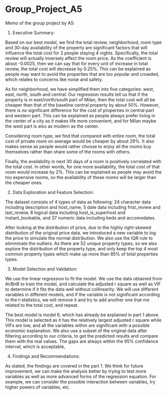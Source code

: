 # Group_Project_A5
Memo of the group project by A5:

1. Executive Summary: 

Based on our best model, we find the total review, neighborhood, room type and 30-day availability of the property are significant factors that will influence the total cost for 2 people staying 4 nights. Specifically, the total review will actually inversely affect the room price. As the coefficient is about -0.0025, then we can say that for every unit of increase in total review, the total cost will decrease by 0.25%. This can be explained as people may want to avoid the properties that are too popular and crowded, which relates to concerns like noise and safety.

As for neighborhood, we have simplified them into five categories: west, east, north, south and central. Our regression results tell us that if the property is in east/north/south part of Milan, then the total cost will all be cheaper than that of the baseline central property by about 50%. However, there is no significant difference for the cost of properties in central part and western part. This can be explained as people always prefer living in the center of a city as it makes life more convenient, and for Milan maybe the west part is also as modern as the center.

Considering room type, we find that compared with entire room, the total cost of private room on average would be cheaper by about 29%. It also makes sense as people would rather choose to enjoy all the rooms buy themselves rather than share some of the rooms with others.

Finally, the availability in next 30 days of a room is positively correlated with the total cost. In other words, for one more availability, the total cost of that room would increase by 2%. This can be explained as people may avoid the too expensive rooms, so the availability of these rooms will be larger than the cheaper ones.


2. Data Exploration and Feature Selection: 

The dataset consists of 4 types of data as following: 24 character data including description and host_name, 5 date data including frist_review and last_reveiw, 8 logical data including host_is_superhost and instant_bookable, and 37 numeric data including beds and accomodates.

After looking at the distribution of price, due to the highly right-skewed distribution of the original price data, we introduced a new variable to log the price to simulate the normal distribution. We also use the IQR rule to elimminate the outliers. As there are 52 unique property types, so we also explore the distribution of the property type, and only keep the top 4 most common property types which make up more than 85% of total properties types. 


3. Model Selection and Validation: 

We use the linear regression to fit the model. We use the data obtained from AirBnB to train the model, and calculate the adjusted r square as well as VIF to determine if it fits the data well without collinearity. We will use different variables in different models, and if the variable is not significant according to the t-statistics, we will remove it and try to add another one that me related to the total cost, and repeat. 

The best model is model 6, which has already be explained in part 1 above. This model is selected as it has the relatively largest adjusted r square while VIFs are low, and all the variables within are significant with a possible economic explanation. We also use a subset of the original data after filtering according to our criteria, to get the predicted results and compare them with the real values. The gaps are always within the 95% confidence interval, which is acceptable,


4. Findings and Recommendations:

As stated, the findings are covered in the part 1. We think for future improvement, we can make the analysis better by trying to test more variables as well as more advanced forms of the regression equation. For example, we can consider the possible interaction between variables, try higher powers of variables, etc.



